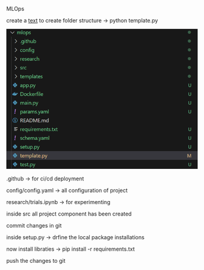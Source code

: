 MLOps

create a [text](template.py) to create folder structure -> python template.py

![folder structure](image.png)

.github -> for ci/cd deployment

config/config.yaml -> all configuration of project

research/trials.ipynb -> for experimenting

inside src all project component has been created

commit changes in git

inside setup.py -> drfine the local package installations

now install libraties -> pip install -r requirements.txt

push the changes to git







